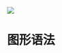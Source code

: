 [![](https://i.postimg.cc/DfL8fsVd/image.png)](https://github.com/wx-chevalier/Frontend-Series)

# 图形语法
